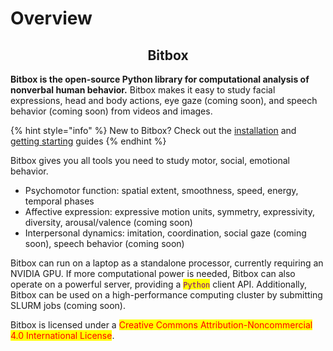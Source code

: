 # Overview

<h2 align="center">Bitbox</h2>

**Bitbox is the open-source Python library for computational analysis of nonverbal human behavior.** Bitbox  makes it easy to study facial expressions, head and body actions, eye gaze (coming soon), and speech behavior (coming soon) from videos and images.

{% hint style="info" %}
New to Bitbox? Check out the [installation](overview/installation.md) and [getting starting](overview/getting-started.md) guides
{% endhint %}

Bitbox gives you all tools you need to study motor, social, emotional behavior.

* Psychomotor function: spatial extent, smoothness, speed, energy, temporal phases&#x20;
* Affective expression: expressive motion units, symmetry, expressivity, diversity, arousal/valence (coming soon)
* Interpersonal dynamics: imitation, coordination, social gaze (coming soon), speech behavior (coming soon)

Bitbox can run on a laptop as a standalone processor, currently requiring an NVIDIA GPU. If more computational power is needed, Bitbox can also operate on a powerful server, providing a <mark style="color:purple;">`Python`</mark> client API. Additionally, Bitbox can be used on a high-performance computing cluster by submitting SLURM jobs (coming soon).

Bitbox is licensed under a <mark style="color:red;">Creative Commons Attribution-Noncommercial 4.0 International License</mark>.
